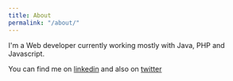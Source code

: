 ```yaml
---
title: About
permalink: "/about/"
---
```


I'm a Web developer currently working mostly with Java, PHP and Javascript.

You can find me on [linkedin](https://linkedin.com/in/mirkojotic)
and also on [twitter](https://twitter.com/@peaceman2017)